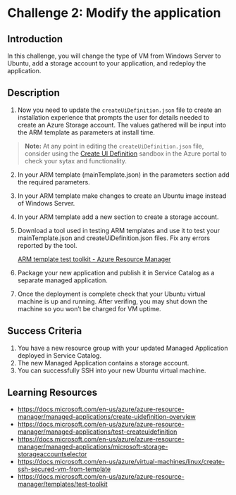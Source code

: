 # Challenge 2: Modify the application

## Introduction

In this challenge, you will change the type of VM from Windows Server to Ubuntu, add a storage account to your application, and redeploy the application.

## Description

1.	Now you need to update the `createUiDefinition.json` file to create an installation experience that prompts the user for details needed to create an Azure Storage account. The values gathered will be input into the ARM template as parameters at install time.

> __Note:__ At any point in editing the `createUiDefinition.json` file, consider using the [Create UI Definition](https://portal.azure.com/?feature.customPortal=false#blade/Microsoft_Azure_CreateUIDef/SandboxBlade) sandbox in the Azure portal to check your sytax and functionality.

2. In your ARM template (mainTemplate.json) in the parameters section add the required parameters. 

3. In your ARM template make changes to create an Ubuntu image instead of Windows Server. 

4. In your ARM template add a new section to create a storage account.

5. Download a tool used in testing ARM templates and use it to test your mainTemplate.json and createUiDefinition.json files. Fix any errors reported by the tool.

    [ARM template test toolkit - Azure Resource Manager](https://docs.microsoft.com/en-us/azure/azure-resource-manager/templates/test-toolkit)

6. Package your new application and publish it in Service Catalog as a separate managed application.

7. Once the deployment is complete check that your Ubuntu virtual machine is up and running. After verifing, you may shut down the machine so you won’t be charged for VM uptime.

## Success Criteria

1. You have a new resource group with your updated Managed Application deployed in Service Catalog.
2. The new Managed Application contains a storage account.
3. You can successfully SSH into your new Ubuntu virtual machine.

## Learning Resources

- <https://docs.microsoft.com/en-us/azure/azure-resource-manager/managed-applications/create-uidefinition-overview>
- <https://docs.microsoft.com/en-us/azure/azure-resource-manager/managed-applications/test-createuidefinition>
- <https://docs.microsoft.com/en-us/azure/azure-resource-manager/managed-applications/microsoft-storage-storageaccountselector>
- <https://docs.microsoft.com/en-us/azure/virtual-machines/linux/create-ssh-secured-vm-from-template>
- <https://docs.microsoft.com/en-us/azure/azure-resource-manager/templates/test-toolkit>
